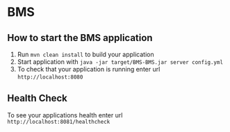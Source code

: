 # BMS

How to start the BMS application
---

1. Run `mvn clean install` to build your application
1. Start application with `java -jar target/BMS-BMS.jar server config.yml`
1. To check that your application is running enter url `http://localhost:8080`

Health Check
---

To see your applications health enter url `http://localhost:8081/healthcheck`
